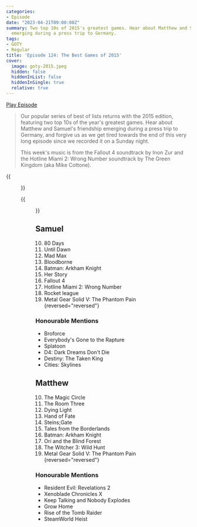 ```yaml
---
categories:
- Episode
date: "2023-04-21T09:00:00Z"
summary: Two top 10s of 2015's greatest games. Hear about Matthew and Samuel's friendship
  emerging during a press trip to Germany.
tags:
- GOTY
- Regular
title: 'Episode 124: The Best Games of 2015'
cover: 
  image: goty-2015.jpeg
  hidden: false
  hiddenInList: false
  hiddenInSingle: true
  relative: true
---
```


[Play Episode](https://www.patreon.com/posts/episode-124-best-81762786)
> Our popular series of best of lists returns with the 2015 edition, featuring two top 10s of the year's greatest games. Hear about Matthew and Samuel's friendship emerging during a press trip to Germany, and forgive us as we get tired towards the end of this very long episode since we recorded it on a Sunday night.
>
> This week's music is from the Fallout 4 soundtrack by Inon Zur and the Hotline Miami 2: Wrong Number soundtrack by The Green Kingdom (aka Mike Cottone).

{{<figure 
    src="goty-2015.jpeg" 
    caption="Image credit: Naeslyn" 
    alt="GOTY 2015">}}

{{<figure 
    src="kojima-dominos.jpeg" 
    caption="Image credit: Naeslyn" 
    alt="Koima Productions asking Matthew to be in a video">}}


## Samuel
10. 80 Days
9. Until Dawn
8. Mad Max
7. Bloodborne
6. Batman: Arkham Knight
5. Her Story
4. Fallout 4
3. Hotline Miami 2: Wrong Number
2. Rocket league
1. Metal Gear Solid V: The Phantom Pain
{reversed="reversed"}

### Honourable Mentions
- Broforce
- Everybody's Gone to the Rapture
- Splatoon
- D4: Dark Dreams Don't Die
- Destiny: The Taken King
- Cities: Skylines

## Matthew
10. The Magic Circle
9. The Room Three
8. Dying Light
7. Hand of Fate
6. Steins;Gate
5. Tales from the Borderlands
4. Batman: Arkham Knight
3. Ori and the Blind Forest
2. The Witcher 3: Wild Hunt
1. Metal Gear Solid V: The Phantom Pain
{reversed="reversed"}

### Honourable Mentions
- Resident Evil: Revelations 2
- Xenoblade Chronicles X
- Keep Talking and Nobody Explodes
- Grow Home
- Rise of the Tomb Raider
- SteamWorld Heist